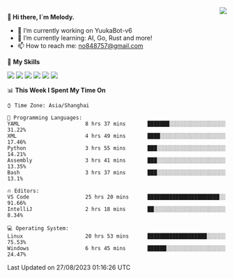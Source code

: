 <a href="#">
  <img align="right" src="https://github-readme-stats.vercel.app/api?username=melodyyuuka&count_private=true&show_icons=true" />
</a>

**👋 Hi there, I`m Melody.**

- 🔭 I’m currently working on YuukaBot-v6
- 🌱 I’m currently learning: AI, Go, Rust and more!
- 📫 How to reach me: no848757@gmail.com

🌟 **My Skills** 

![](https://img.shields.io/badge/-Python-3e74a2?style=flat-square&logo=Python&logoColor=fff)
![](https://img.shields.io/badge/-Java-007396?style=flat-square&logo=OpenJDK&logoColor=fff)
![](https://img.shields.io/badge/-Node.js-339933?style=flat-square&logo=Node.js&logoColor=fff)
![](https://img.shields.io/badge/-Git-f05032?style=flat-square&logo=git&logoColor=fff)
![](https://img.shields.io/badge/-PostgreSQL-4169e1?style=flat-square&logo=PostgreSQL&logoColor=fff)
![](https://img.shields.io/badge/-VSCode-007acc?style=flat-square&logo=Visual-Studio-Code&logoColor=fff)


<!--START_SECTION:waka-->
📊 **This Week I Spent My Time On** 

```text
⌚︎ Time Zone: Asia/Shanghai

💬 Programming Languages: 
YAML                     8 hrs 37 mins       ███████░░░░░░░░░░░░░░░░░░   31.22% 
XML                      4 hrs 49 mins       ████░░░░░░░░░░░░░░░░░░░░░   17.46% 
Python                   3 hrs 55 mins       ███░░░░░░░░░░░░░░░░░░░░░░   14.21% 
Assembly                 3 hrs 41 mins       ███░░░░░░░░░░░░░░░░░░░░░░   13.35% 
Bash                     3 hrs 37 mins       ███░░░░░░░░░░░░░░░░░░░░░░   13.1%

🔥 Editors: 
VS Code                  25 hrs 20 mins      ███████████████████████░░   91.66% 
IntelliJ                 2 hrs 18 mins       ██░░░░░░░░░░░░░░░░░░░░░░░   8.34%

💻 Operating System: 
Linux                    20 hrs 53 mins      ███████████████████░░░░░░   75.53% 
Windows                  6 hrs 45 mins       ██████░░░░░░░░░░░░░░░░░░░   24.47%

```


 Last Updated on 27/08/2023 01:16:26 UTC
<!--END_SECTION:waka-->
